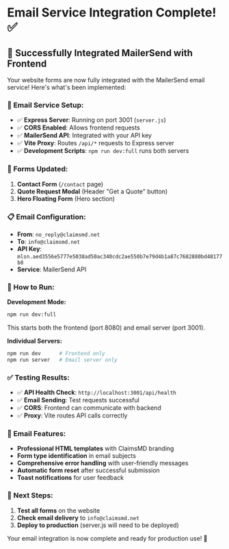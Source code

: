 # Email Service Integration Complete! ✅

## 🎉 Successfully Integrated MailerSend with Frontend

Your website forms are now fully integrated with the MailerSend email service! Here's what's been implemented:

### **📧 Email Service Setup:**
- ✅ **Express Server**: Running on port 3001 (`server.js`)
- ✅ **CORS Enabled**: Allows frontend requests
- ✅ **MailerSend API**: Integrated with your API key
- ✅ **Vite Proxy**: Routes `/api/*` requests to Express server
- ✅ **Development Scripts**: `npm run dev:full` runs both servers

### **🔧 Forms Updated:**
1. **Contact Form** (`/contact` page)
2. **Quote Request Modal** (Header "Get a Quote" button)  
3. **Hero Floating Form** (Hero section)

### **📋 Email Configuration:**
- **From**: `no_reply@claimsmd.net`
- **To**: `info@claimsmd.net`
- **API Key**: `mlsn.aed3556e5777e5038ad50ac340cdc2ae550b7e79d4b1a87c7682880bd48177b8`
- **Service**: MailerSend API

### **🚀 How to Run:**

**Development Mode:**
```bash
npm run dev:full
```
This starts both the frontend (port 8080) and email server (port 3001).

**Individual Servers:**
```bash
npm run dev      # Frontend only
npm run server   # Email server only
```

### **✅ Testing Results:**
- ✅ **API Health Check**: `http://localhost:3001/api/health`
- ✅ **Email Sending**: Test requests successful
- ✅ **CORS**: Frontend can communicate with backend
- ✅ **Proxy**: Vite routes API calls correctly

### **📨 Email Features:**
- **Professional HTML templates** with ClaimsMD branding
- **Form type identification** in email subjects
- **Comprehensive error handling** with user-friendly messages
- **Automatic form reset** after successful submission
- **Toast notifications** for user feedback

### **🎯 Next Steps:**
1. **Test all forms** on the website
2. **Check email delivery** to `info@claimsmd.net`
3. **Deploy to production** (server.js will need to be deployed)

Your email integration is now complete and ready for production use! 🎉
